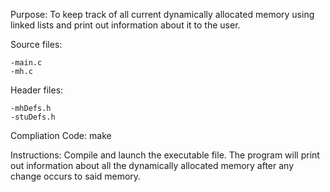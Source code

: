 Purpose: To keep track of all current dynamically allocated memory using linked lists and print out information about it to the user.

Source files:

	-main.c
	-mh.c
Header files: 

	-mhDefs.h
	-stuDefs.h

Compliation Code: make

Instructions: Compile and launch the executable file. The program will print out information about all the dynamically allocated memory after any change occurs to said memory.

